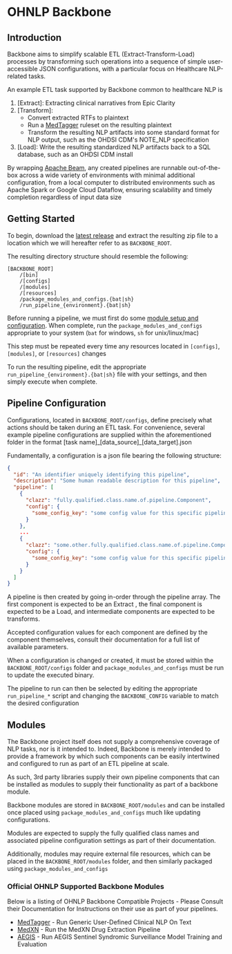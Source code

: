 # OHNLP Backbone

## Introduction

Backbone aims to simplify scalable ETL (Extract-Transform-Load) processes by transforming such 
operations into a sequence of simple user-accessible JSON configurations, with a particular
focus on Healthcare NLP-related tasks.

An example ETL task supported by Backbone common to healthcare NLP is
1. \[Extract]: Extracting clinical narratives from Epic Clarity
2. \[Transform]:
    * Convert extracted RTFs to plaintext
    * Run a [MedTagger](https://github.com/OHNLP/MedTagger) ruleset on the resulting plaintext
    * Transform the resulting NLP artifacts into some standard format for NLP output, such as the OHDSI CDM's NOTE_NLP 
      specification
3. \[Load]: Write the resulting standardized NLP artifacts back to a SQL database, such as an OHDSI CDM install  

By wrapping [Apache Beam](https://beam.apache.org/), any created pipelines are runnable out-of-the-box across
a wide variety of environments with minimal additional configuration, from a local computer to distributed environments
such as Apache Spark or Google Cloud Dataflow, ensuring scalability and timely completion regardless of input data size
   
## Getting Started

To begin, download the [latest release](https://github.com/OHNLP/Backbone/releases/latest) and extract the resulting 
zip file to a location  which we will hereafter refer to as `BACKBONE_ROOT`.

The resulting directory structure should resemble the following:

```
[BACKBONE_ROOT]
    /[bin]
    /[configs]
    /[modules]
    /[resources]
    /package_modules_and_configs.{bat|sh}
    /run_pipeline_{environment}.{bat|sh} 
```
 
Before running a pipeline, we must first do some [module setup and configuration](#configuration). 
When complete, run the `package_modules_and_configs` appropriate to your system (`bat` for windows, `sh` for unix/linux/mac)

This step must be repeated every time any resources located in `[configs]`, `[modules]`, or `[resources]` changes

To run the resulting pipeline, edit the appropriate `run_pipeline_{environment}.{bat|sh}` file with your settings, and 
then simply execute when complete.

## Pipeline Configuration
Configurations, located in `BACKBONE_ROOT/configs`, define precisely what actions should be taken during an ETL task. For 
convenience, several example pipeline configurations are supplied within the aforementioned folder in the format \[task name]\_\[data_source]\_\[data_target].json

Fundamentally, a configuration is a json file bearing the following structure:

```json
{
  "id": "An identifier uniquely identifying this pipeline",
  "description": "Some human readable description for this pipeline",
  "pipeline": [
    {
      "clazz": "fully.qualified.class.name.of.pipeline.Component",
      "config": {
        "some_config_key": "some config value for this specific pipeline component"
      }   
    },
    ...
    {
      "clazz": "some.other.fully.qualified.class.name.of.pipeline.Component",
      "config": {
        "some_config_key": "some config value for this specific pipeline component"
      }   
    }   
  ]
}
```

A pipeline is then created by going in-order through the pipeline array. The first component is expected to be an Extract
, the final component is expected to be a Load, and intermediate components are expected to be transforms.

Accepted configuration values for each component are defined by the component themselves, consult their documentation
for a full list of available parameters.

When a configuration is changed or created, it must be stored within the `BACKBONE_ROOT/configs` folder and
`package_modules_and_configs` must be run to update the executed binary. 

The pipeline to run can then be selected by editing the appropriate `run_pipeline_*` script and changing the 
`BACKBONE_CONFIG` variable to match the desired configuration

## Modules

The Backbone project itself does not supply a comprehensive coverage of NLP tasks, nor is it intended to.
Indeed, Backbone is merely intended to provide a framework by which such components can be easily intertwined and configured
to run as part of an ETL pipeline at scale.

As such, 3rd party libraries supply their own pipeline components that can be installed as modules to supply their functionality
as part of a backbone module. 

Backbone modules are stored in `BACKBONE_ROOT/modules` and can be installed once placed using `package_modules_and_configs` 
much like updating configurations.  

Modules are expected to supply the fully qualified class names and associated pipeline configuration settings as part of 
their documentation.

Additionally, modules may require external file resources, which can be placed in the `BACKBONE_ROOT/modules` folder, 
and then similarly packaged using `package_modules_and_configs`

### Official OHNLP Supported Backbone Modules 
Below is a listing of OHNLP Backbone Compatible Projects - Please Consult their Documentation for Instructions 
on their use as part of your pipelines.

* [MedTagger](https://github.com/OHNLP/MedTagger) - Run Generic User-Defined Clinical NLP On Text
* [MedXN](https://github.com/OHNLP/MedXN) - Run the MedXN Drug Extraction Pipeline 
* [AEGIS](https://github.com/OHNLP/AEGIS) - Run AEGIS Sentinel Syndromic Surveillance Model Training and Evaluation  